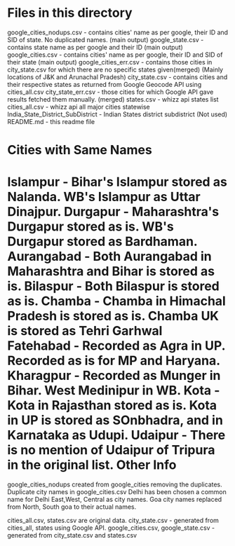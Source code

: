 Files in this directory
===========================
google_cities_nodups.csv - contains cities' name as per google, their ID and SID of state. No duplicated names. (main output)
google_state.csv - contains state name as per google and their ID (main output)
google_cities.csv - contains cities' name as per google, their ID and SID of their state (main output)
google_cities_err.csv - contains those cities in city_state.csv for which there are no specific states given(merged) (Mainly locations of J&K and Arunachal Pradesh)
city_state.csv - contains cities and their respective states as returned from Google Geocode API using cities_all.csv
city_state_err.csv - those cities for which Google API gave results fetched them manually. (merged)
states.csv - whizz api states list
cities_all.csv - whizz api all major cities statewise
India_State_District_SubDistrict - Indian States district subdistrict (Not used)
README.md - this readme file

Cities with Same Names
==============================
Islampur - Bihar's Islampur stored as Nalanda. WB's Islampur as Uttar Dinajpur.
Durgapur - Maharashtra's Durgapur stored as is. WB's Durgapur stored as Bardhaman.
Aurangabad - Both Aurangabad in Maharashtra and Bihar is stored as is.
Bilaspur - Both Bilaspur is stored as is.
Chamba - Chamba in Himachal Pradesh is stored as is. Chamba UK is stored as Tehri Garhwal
Fatehabad - Recorded as Agra in UP. Recorded as is for MP and Haryana.
Kharagpur - Recorded as Munger in Bihar. West Medinipur in WB.
Kota - Kota in Rajasthan stored as is. Kota in UP is stored as SOnbhadra, and in Karnataka as Udupi.
Udaipur - There is no mention of Udaipur of Tripura in the original list.
Other Info
=============================
google_cities_nodups created from google_cities removing the duplicates.
Duplicate city names in google_cities.csv
Delhi has been chosen a common name for Delhi East,West, Central as city names.
Goa city names replaced from North, South goa to their actual names.

cities_all.csv, states.csv are original data.
city_state.csv - generated from cities_all, states using Google API.
google_cities.csv, google_state.csv  - generated from city_state.csv and states.csv
